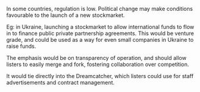 In some countries, regulation is low.  Political change may make conditions favourable to the launch of a new stockmarket.

Eg: in Ukraine, launching a stockmarket to allow international funds to flow in to finance public private partnership agreements.  This would be venture grade, and could be used as a way for even small companies in Ukraine to raise funds.

The emphasis would be on transparency of operation, and should allow listers to easily merge and fork, fostering collaboration over competition.

It would tie directly into the Dreamcatcher, which listers could use for staff advertisements and contract management.